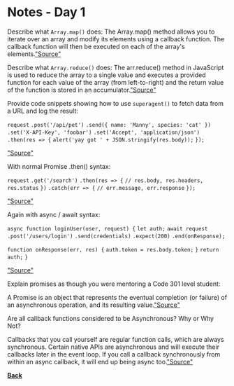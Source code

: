 # Notes - Day 1

Describe what `Array.map()` does: The Array.map() method allows you to iterate over an array and modify its elements using a callback function. The callback function will then be executed on each of the array's elements.<a href = "https://www.freecodecamp.org/news/javascript-map-how-to-use-the-js-map-function-array-method/">"Source"</a>

Describe what `Array.reduce()` does: The arr.reduce() method in JavaScript is used to reduce the array to a single value and executes a provided function for each value of the array (from left-to-right) and the return value of the function is stored in an accumulator.<a href = "https://www.geeksforgeeks.org/javascript-array-reduce-method/">"Source"</a>

Provide code snippets showing how to use `superagent()` to fetch data from a URL and log the result:

`request`
  `.post('/api/pet')`
  `.send({ name: 'Manny', species: 'cat' })`
  `.set('X-API-Key', 'foobar')`
  `.set('Accept', 'application/json')`
  `.then(res => {`
     `alert('yay got ' + JSON.stringify(res.body));`
   `});`

<a href = "https://visionmedia.github.io/superagent/">"Source"</a>

With normal Promise .then() syntax:

`request`
  `.get('/search')`
  `.then(res => {`
     `// res.body, res.headers, res.status`
  `})`
  `.catch(err => {`
     `// err.message, err.response`
  `});`

<a href = "https://visionmedia.github.io/superagent/">"Source"</a>  

Again with async / await syntax:

`async function loginUser(user, request) {`
  `let auth;`
  `await request`
    `.post('/users/login')`
    `.send(credentials)`
    `.expect(200)`
    `.end(onResponse);`

 `function onResponse(err, res) {`
    `auth.token = res.body.token;`
  `}`
  `return auth;`
`}`

<a href = "https://stackoverflow.com/questions/51438903/superagent-supertest-with-async-await">"Source"</a>

Explain promises as though you were mentoring a Code 301 level student:

A Promise is an object that represents the eventual completion (or failure) of an asynchronous operation, and its resulting value.<a href = "https://www.freecodecamp.org/news/javascript-promises-explained/">"Source"</a>

Are all callback functions considered to be Asynchronous? Why or Why Not?

Callbacks that you call yourself are regular function calls, which are always synchronous. Certain native APIs are asynchronous and will execute their callbacks later in the event loop. If you call a callback synchronously from within an async callback, it will end up being async too.<a href = "https://stackoverflow.com/questions/19083357/are-all-javascript-callbacks-asynchronous-if-not-how-do-i-know-which-are">"Source"</a>

<b><a href = "https://github.com/scottie-l/reading-notes/tree/main/reading-notes-401">Back</a>
